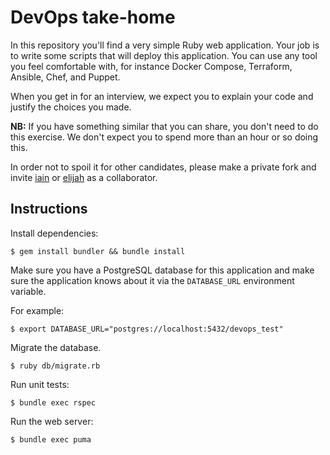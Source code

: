 # DevOps take-home

In this repository you'll find a very simple Ruby web application. Your job is
to write some scripts that will deploy this application. You can use any tool
you feel comfortable with, for instance Docker Compose, Terraform, Ansible,
Chef, and Puppet.

When you get in for an interview, we expect you to explain your code and
justify the choices you made.

**NB:** If you have something similar that you can share, you don't need to do this
exercise. We don't expect you to spend more than an hour or so doing this.

In order not to spoil it for other candidates, please make a private fork and
invite [iain](https://github.com/iain) or [elijah](https://github.com/Elmuch) as
a collaborator.

## Instructions

Install dependencies:

```
$ gem install bundler && bundle install
```

Make sure you have a PostgreSQL database for this application and make sure the
application knows about it via the `DATABASE_URL` environment variable.

For example:

```
$ export DATABASE_URL="postgres://localhost:5432/devops_test"
```

Migrate the database.

```
$ ruby db/migrate.rb
```

Run unit tests:

```
$ bundle exec rspec
```

Run the web server:

```
$ bundle exec puma
```

